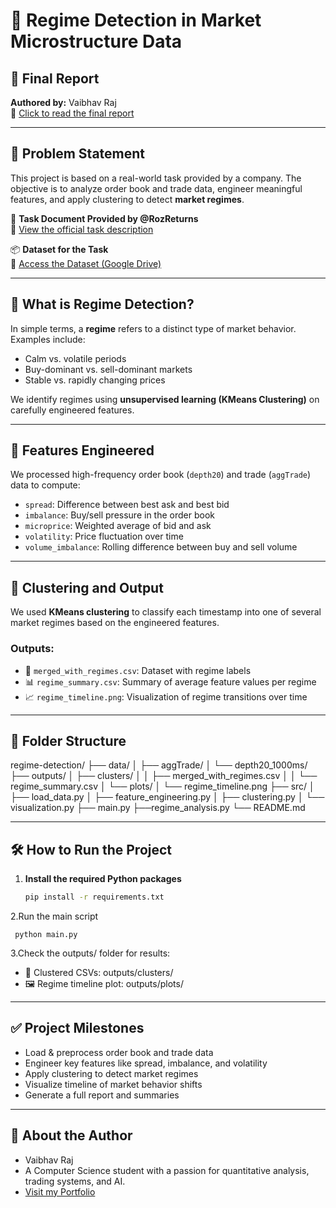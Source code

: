 # 🧠 Regime Detection in Market Microstructure Data

## 📄 Final Report  
**Authored by:** Vaibhav Raj  
📘 [Click to read the final report](https://docs.google.com/document/d/1qLmr22UbpWiM6WHchLKa2RddSxvw8RUZu5mbb1eTDKk/edit?usp=sharing)

---

## 📝 Problem Statement

This project is based on a real-world task provided by a company. The objective is to analyze order book and trade data, engineer meaningful features, and apply clustering to detect **market regimes**.

📄 **Task Document Provided by @RozReturns**  
🔗 [View the official task description](https://docs.google.com/document/d/1SXLmYQtJEIFHq3ULb2Qejl5in0U9ZwQBFQdXD6RqpX8/edit?tab=t.0)

📦 **Dataset for the Task**  
🔗 [Access the Dataset (Google Drive)](https://drive.google.com/drive/folders/1gFLwPLTE0nUN-MHoOn5u_1yrlbpI3Fst?usp=sharing)

---

## 🧠 What is Regime Detection?

In simple terms, a **regime** refers to a distinct type of market behavior.  
Examples include:
- Calm vs. volatile periods
- Buy-dominant vs. sell-dominant markets
- Stable vs. rapidly changing prices

We identify regimes using **unsupervised learning (KMeans Clustering)** on carefully engineered features.

---

## 🔧 Features Engineered

We processed high-frequency order book (`depth20`) and trade (`aggTrade`) data to compute:

- `spread`: Difference between best ask and best bid
- `imbalance`: Buy/sell pressure in the order book
- `microprice`: Weighted average of bid and ask
- `volatility`: Price fluctuation over time
- `volume_imbalance`: Rolling difference between buy and sell volume

---

## 🤖 Clustering and Output

We used **KMeans clustering** to classify each timestamp into one of several market regimes based on the engineered features.

### Outputs:
- 📄 `merged_with_regimes.csv`: Dataset with regime labels
- 📊 `regime_summary.csv`: Summary of average feature values per regime
- 📈 `regime_timeline.png`: Visualization of regime transitions over time

---

## 📁 Folder Structure

regime-detection/
├── data/
│   ├── aggTrade/
│   └── depth20_1000ms/
├── outputs/
│   ├── clusters/
│   │   ├── merged_with_regimes.csv
│   │   └── regime_summary.csv
│   └── plots/
│       └── regime_timeline.png
├── src/
│   ├── load_data.py
│   ├── feature_engineering.py
│   ├── clustering.py
│   └── visualization.py
├── main.py
├──regime_analysis.py
└── README.md

  
---

## 🛠️ How to Run the Project

1. **Install the required Python packages**
   ```bash
   pip install -r requirements.txt

2.Run the main script
     
     python main.py


3.Check the outputs/ folder for results:

- 📁 Clustered CSVs: outputs/clusters/
- 🖼️ Regime timeline plot: outputs/plots/

---

## ✅ Project Milestones
-  Load & preprocess order book and trade data
-  Engineer key features like spread, imbalance, and volatility
-  Apply clustering to detect market regimes
-  Visualize timeline of market behavior shifts
-  Generate a full report and summaries

---

## 🙋 About the Author
- Vaibhav Raj
- A Computer Science student with a passion for quantitative analysis, trading systems, and AI.
- [Visit my Portfolio](https://vaibhavrajportfolio.vercel.app)
